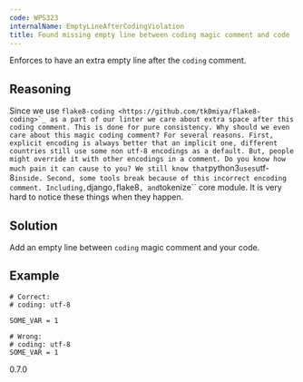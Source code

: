 ```yaml
---
code: WPS323
internalName: EmptyLineAfterCodingViolation
title: Found missing empty line between coding magic comment and code
---
```


Enforces to have an extra empty line after the `coding` comment.

## Reasoning
Since we use ``flake8-coding
<https://github.com/tk0miya/flake8-coding>`_ as a part of our linter
we care about extra space after this coding comment. This is done
for pure consistency. Why should we even care about this magic
coding comment? For several reasons. First, explicit encoding is
always better that an implicit one, different countries still use
some non utf-8 encodings as a default. But, people might override it
with other encodings in a comment. Do you know how much pain it can
cause to you? We still know that``python3`uses`utf-8`inside. Second,
some tools break because of this incorrect encoding comment.
Including,`django`,`flake8`, and`tokenize\`\` core module. It is
very hard to notice these things when they happen.

## Solution
Add an empty line between `coding` magic comment and your code.

## Example

    # Correct:
    # coding: utf-8
    
    SOME_VAR = 1
    
    # Wrong:
    # coding: utf-8
    SOME_VAR = 1

<div class="versionadded">

0.7.0

</div>